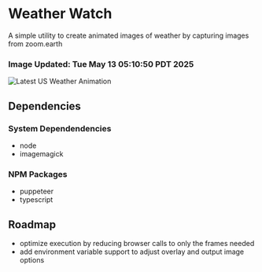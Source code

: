 # Weather Watch

A simple utility to create animated images of weather by capturing images from zoom.earth

### Image Updated: Tue May 13 05:10:50 PDT 2025

![Latest US Weather Animation](animations/2025-05-13.webp)

## Dependencies
### System Dependendencies
* node
* imagemagick
### NPM Packages
* puppeteer
* typescript

## Roadmap
* optimize execution by reducing browser calls to only the frames needed
* add environment variable support to adjust overlay and output image options
